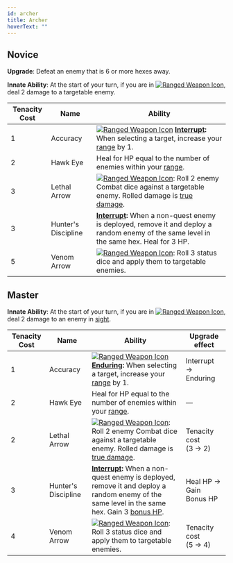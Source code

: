 ```yaml
---
id: archer
title: Archer
hoverText: ""
---
```


## Novice

**Upgrade**: Defeat an enemy that is 6 or more hexes away.

**Innate Ability**: At the start of your turn, if you are in [<img src="/icons/ranged-weapon.svg" alt="Ranged Weapon Icon" class="icon-svg" />](/docs/battles/battle-forms/ranged-weapon), deal 2 damage to a targetable enemy.

| Tenacity Cost | Name                | Ability                                                                                                                                                                                                                                            |
| ------------- | ------------------- | -------------------------------------------------------------------------------------------------------------------------------------------------------------------------------------------------------------------------------------------------- |
| 1             | Accuracy            | [<img src="/icons/ranged-weapon.svg" alt="Ranged Weapon Icon" class="icon-svg" />](/docs/battles/battle-forms/ranged-weapon) **[Interrupt](/docs/glossary/interrupt):** When selecting a target, increase your [range](/docs/glossary/range) by 1. |
| 2             | Hawk Eye            | Heal for HP equal to the number of enemies within your [range](/docs/glossary/range).                                                                                                                                                              |
| 3             | Lethal Arrow        | [<img src="/icons/ranged-weapon.svg" alt="Ranged Weapon Icon" class="icon-svg" />](/docs/battles/battle-forms/ranged-weapon): Roll 2 enemy Combat dice against a targetable enemy. Rolled damage is [true damage](/docs/glossary/true-damage).     |
| 3             | Hunter's Discipline | **[Interrupt](/docs/glossary/interrupt):** When a non-quest enemy is deployed, remove it and deploy a random enemy of the same level in the same hex. Heal for 3 HP.                                                                               |
| 5             | Venom Arrow         | [<img src="/icons/ranged-weapon.svg" alt="Ranged Weapon Icon" class="icon-svg" />](/docs/battles/battle-forms/ranged-weapon): Roll 3 status dice and apply them to targetable enemies.                                                             |

## Master

**Innate Ability**: At the start of your turn, if you are in [<img src="/icons/ranged-weapon.svg" alt="Ranged Weapon Icon" class="icon-svg" />](/docs/battles/battle-forms/ranged-weapon), deal 2 damage to an enemy in [sight](/docs/glossary/sight).

| Tenacity Cost | Name                | Ability                                                                                                                                                                                                                                          | Upgrade effect            |
| ------------- | ------------------- | ------------------------------------------------------------------------------------------------------------------------------------------------------------------------------------------------------------------------------------------------ | ------------------------- |
| 1             | Accuracy            | [<img src="/icons/ranged-weapon.svg" alt="Ranged Weapon Icon" class="icon-svg" />](/docs/battles/battle-forms/ranged-weapon) **[Enduring](/docs/glossary/enduring):** When selecting a target, increase your [range](/docs/glossary/range) by 1. | Interrupt → Enduring      |
| 2             | Hawk Eye            | Heal for HP equal to the number of enemies within your [range](/docs/glossary/range).                                                                                                                                                            | —                         |
| 2             | Lethal Arrow        | [<img src="/icons/ranged-weapon.svg" alt="Ranged Weapon Icon" class="icon-svg" />](/docs/battles/battle-forms/ranged-weapon): Roll 2 enemy Combat dice against a targetable enemy. Rolled damage is [true damage](/docs/glossary/true-damage).   | Tenacity cost<br/>(3 → 2) |
| 3             | Hunter's Discipline | **[Interrupt](/docs/glossary/interrupt):** When a non-quest enemy is deployed, remove it and deploy a random enemy of the same level in the same hex. Gain 3 [bonus HP](/docs/glossary/bonus-hp).                                                | Heal HP → Gain Bonus HP   |
| 4             | Venom Arrow         | [<img src="/icons/ranged-weapon.svg" alt="Ranged Weapon Icon" class="icon-svg" />](/docs/battles/battle-forms/ranged-weapon): Roll 3 status dice and apply them to targetable enemies.                                                           | Tenacity cost<br/>(5 → 4) |
